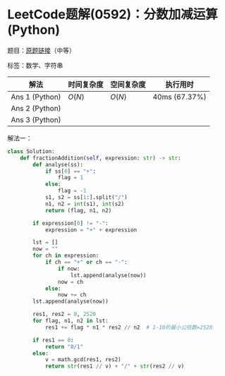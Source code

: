 # LeetCode题解(0592)：分数加减运算(Python)

题目：[原题链接](https://leetcode-cn.com/problems/fraction-addition-and-subtraction/)（中等）

标签：数学、字符串

| 解法           | 时间复杂度 | 空间复杂度 | 执行用时      |
| -------------- | ---------- | ---------- | ------------- |
| Ans 1 (Python) | $O(N)$     | $O(N)$     | 40ms (67.37%) |
| Ans 2 (Python) |            |            |               |
| Ans 3 (Python) |            |            |               |

解法一：

```python
class Solution:
    def fractionAddition(self, expression: str) -> str:
        def analyse(ss):
            if ss[0] == "+":
                flag = 1
            else:
                flag = -1
            s1, s2 = ss[1:].split("/")
            n1, n2 = int(s1), int(s2)
            return (flag, n1, n2)

        if expression[0] != "-":
            expression = "+" + expression

        lst = []
        now = ""
        for ch in expression:
            if ch == "+" or ch == "-":
                if now:
                    lst.append(analyse(now))
                now = ch
            else:
                now += ch
        lst.append(analyse(now))

        res1, res2 = 0, 2520
        for flag, n1, n2 in lst:
            res1 += flag * n1 * res2 // n2  # 1-10的最小公倍数=2520

        if res1 == 0:
            return "0/1"
        else:
            v = math.gcd(res1, res2)
            return str(res1 // v) + "/" + str(res2 // v)
```

